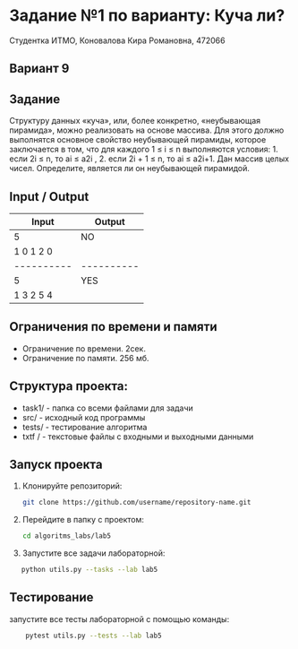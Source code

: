Задание №1 по варианту: Куча ли?
====
Студентка ИТМО, Коновалова Кира Романовна, 472066

Вариант 9
----

Задание
---
Структуру данных «куча», или, более конкретно, «неубывающая пирамида», можно реализовать на основе массива. Для этого должно выполнятся основное свойство неубывающей пирамиды, которое заключается в том, что для каждого 1 ≤ i ≤ n выполняются условия: 1. если 2i ≤ n, то ai ≤ a2i , 2. если 2i + 1 ≤ n, то ai ≤ a2i+1. Дан массив целых чисел. Определите, является ли он неубывающей пирамидой.



Input / Output
----

| Input      | Output     |
|------------|------------|
| 5          | NO         |
| 1 0 1 2 0  |            |
 | ---------- | ---------- |
 | 5          | YES        |
 | 1 3 2 5 4  |            |



## Ограничения по времени и памяти

- Ограничение по времени. 2сек.
- Ограничение по памяти. 256 мб.

## Структура проекта:

* task1/ - папка со всеми файлами для задачи
* src/ - исходный код программы
* tests/ - тестирование алгоритма
* txtf / - текстовые файлы с входными и выходными данными

## Запуск проекта
1. Клонируйте репозиторий:
   ```bash
   git clone https://github.com/username/repository-name.git
   ```
2. Перейдите в папку с проектом:
   ```bash
   cd algoritms_labs/lab5
   ```
3. Запустите все задачи лабораторной:
```bash
   python utils.py --tasks --lab lab5
   ```

## Тестирование
запустите все тесты лабораторной с помощью команды:
```bash
    pytest utils.py --tests --lab lab5
```
